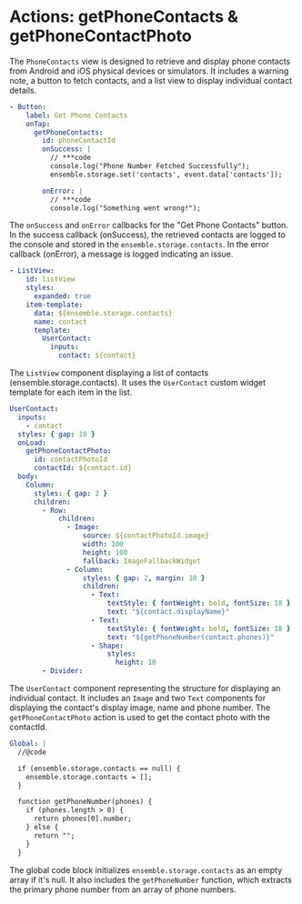 # Actions: getPhoneContacts & getPhoneContactPhoto

The `PhoneContacts` view is designed to retrieve and display phone contacts from Android and iOS physical devices or simulators. It includes a warning note, a button to fetch contacts, and a list view to display individual contact details.

```yaml
- Button:
    label: Get Phone Contacts
    onTap:
      getPhoneContacts:
        id: phoneContactId
        onSuccess: |
          // ***code
          console.log("Phone Number Fetched Successfully");
          ensemble.storage.set('contacts', event.data['contacts']);

        onError: |
          // ***code
          console.log("Something went wrong!");
```
The `onSuccess` and `onError` callbacks for the "Get Phone Contacts" button. In the success callback (onSuccess), the retrieved contacts are logged to the console and stored in the `ensemble.storage.contacts`. In the error callback (onError), a message is logged indicating an issue.

```yaml
- ListView:
    id: listView
    styles:
      expanded: true
    item-template:
      data: ${ensemble.storage.contacts}
      name: contact
      template:
        UserContact:
          inputs:
            contact: ${contact}
```
The `ListView` component displaying a list of contacts (ensemble.storage.contacts). It uses the `UserContact` custom widget template for each item in the list.

```yaml
UserContact:
  inputs:
    - contact
  styles: { gap: 10 }
  onLoad:
    getPhoneContactPhoto:
      id: contactPhotoId
      contactId: ${contact.id}
  body:
    Column:
      styles: { gap: 2 }
      children:
        - Row:
            children:
              - Image:
                  source: ${contactPhotoId.image}
                  width: 100
                  height: 100
                  fallback: ImageFallbackWidget
              - Column:
                  styles: { gap: 2, margin: 10 }
                  children:
                    - Text:
                        textStyle: { fontWeight: bold, fontSize: 18 }
                        text: "${contact.displayName}"
                    - Text:
                        textStyle: { fontWeight: bold, fontSize: 18 }
                        text: "${getPhoneNumber(contact.phones)}"
                    - Shape:
                        styles:
                          height: 10
        - Divider:
```
The `UserContact` component representing the structure for displaying an individual contact. It includes an `Image` and two `Text` components for displaying the contact's display image, name and phone number. The `getPhoneContactPhoto` action is used to get the contact photo with the contactId.

```yaml
Global: |
  //@code

  if (ensemble.storage.contacts == null) {
    ensemble.storage.contacts = [];
  }

  function getPhoneNumber(phones) {
    if (phones.length > 0) {
      return phones[0].number;
    } else {
      return "";
    }
  }
```
The global code block initializes `ensemble.storage.contacts` as an empty array if it's null. It also includes the `getPhoneNumber` function, which extracts the primary phone number from an array of phone numbers.